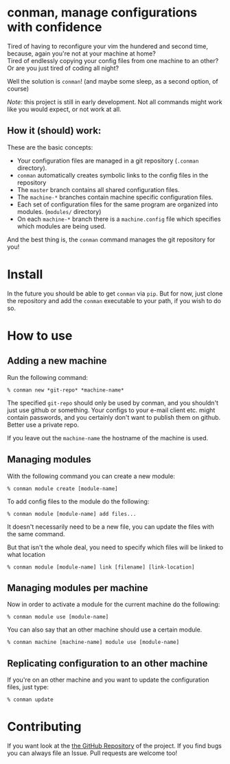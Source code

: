 # conman, manage configurations with confidence

Tired of having to reconfigure your vim the hundered and second time, because, again you're not at your machine at home?  
Tired of endlessly copying your config files from one machine to an other?  
Or are you just tired of coding all night?

Well the solution is `conman`! (and maybe some sleep, as a second option, of course)  

*Note:* this project is still in early development. Not all commands might work like you would expect, or not work at all.

## How it (should) work:

These are the basic concepts:

 * Your configuration files are managed in a git repository (`.conman` directory).
 * `conman` automatically creates symbolic links to the config files in the repository
 * The `master` branch contains all shared configuration files.
 * The `machine-*` branches contain machine specific configuration files.
 * Each set of configuration files for the same program are organized into modules. (`modules/` directory)
 * On each `machine-*` branch there is a `machine.config` file which specifies which modules are being used.

And the best thing is, the `conman` command manages the git repository for you!

# Install

In the future you should be able to get `conman` via `pip`. But for now, just clone the repository and add the `conman` executable to your path, if you wish to do so.

# How to use

## Adding a new machine

Run the following command:

    % conman new *git-repo* *machine-name*

The specified `git-repo` should only be used by conman, and you shouldn't just use github or something. Your configs to your e-mail client etc. might contain passwords, and you certainly don't want to publish them on github. Better use a private repo.

If you leave out the `machine-name` the hostname of the machine is used.

## Managing modules

With the following command you can create a new module:

    % conman module create [module-name]

To add config files to the module do the following:

    % conman module [module-name] add files...

It doesn't necessarily need to be a new file, you can update the files with the same command.

But that isn't the whole deal, you need to specify which files will be linked to what location

    % conman module [module-name] link [filename] [link-location]

## Managing modules per machine

Now in order to activate a module for the current machine do the following:

    % conman module use [module-name]

You can also say that an other machine should use a certain module.

    % conman machine [machine-name] module use [module-name]

## Replicating configuration to an other machine

If you're on an other machine and you want to update the configuration files, just type:

    % conman update

# Contributing

If you want look at the [the GitHub Repository](https://github.com/mogria/conman) of the project. If you find bugs you can always file an Issue. Pull requests are welcome too!
